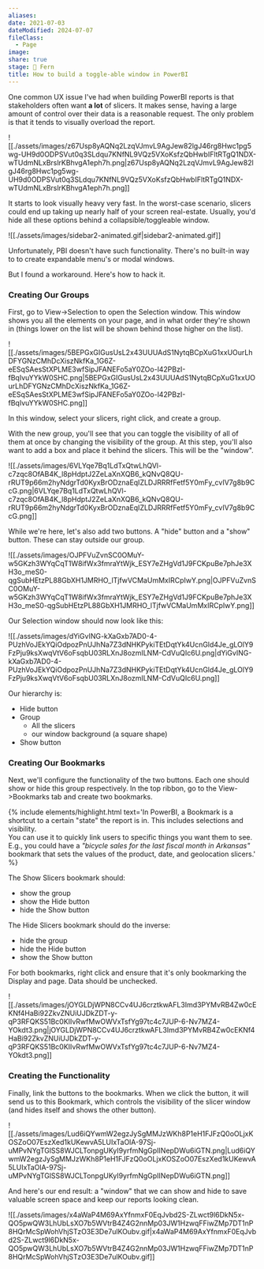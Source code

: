 ```yaml
---
aliases: 
date: 2021-07-03
dateModified: 2024-07-07
fileClass:
  - Page
image: 
share: true
stage: 🌿 Fern
title: How to build a toggle-able window in PowerBI
---
```


One common UX issue I've had when building PowerBI reports is that stakeholders often want **a lot** of slicers.
It makes sense, having a large amount of control over their data is a reasonable request. The only problem is that it tends to visually overload the report.

![[./assets/images/z67Usp8yAQNq2LzqVJmvL9AgJew82lgJ46rg8Hwc1pg5wg-UH9d0ODPSVut0q3SLdqu7KNfNL9VQz5VXoKsfzQbHwbIFltRTgQ1NDX-wTUdmNLxBrslrKBhvgA1eph7h.png|z67Usp8yAQNq2LzqVJmvL9AgJew82lgJ46rg8Hwc1pg5wg-UH9d0ODPSVut0q3SLdqu7KNfNL9VQz5VXoKsfzQbHwbIFltRTgQ1NDX-wTUdmNLxBrslrKBhvgA1eph7h.png]]

It starts to look visually heavy very fast. In the worst-case scenario, slicers could end up taking up nearly half of your screen real-estate.
Usually, you'd hide all these options behind a collapsible/toggleable window.

![[./assets/images/sidebar2-animated.gif|sidebar2-animated.gif]]

Unfortunately, PBI doesn't have such functionality. There's no built-in way to to create expandable menu's or modal windows.

But I found a workaround. Here's how to hack it.

### Creating Our Groups

First, go to View->Selection to open the Selection window. This window shows you all the elements on your page, and in what order they're shown in (things lower on the list will be shown behind those higher on the list).

![[./assets/images/5BEPGxGIGusUsL2x43UUUAdS1NytqBCpXuG1xxUOurLhDFYGNzCMhDcXiszNkfKa_1G6Z-eESqSAesStXPLME3wfSipJFANEFo5aY0ZOo-l42PBzI-fBqIvuYYkW0SHC.png|5BEPGxGIGusUsL2x43UUUAdS1NytqBCpXuG1xxUOurLhDFYGNzCMhDcXiszNkfKa_1G6Z-eESqSAesStXPLME3wfSipJFANEFo5aY0ZOo-l42PBzI-fBqIvuYYkW0SHC.png]]

In this window, select your slicers, right click, and create a group.

With the new group, you'll see that you can toggle the visibility of all of them at once by changing the visibility of the group.
At this step, you'll also want to add a box and place it behind the slicers. This will be the "window".

![[./assets/images/6VLYqe7Bq1LdTxQtwLhQVl-c7zqc8OfAB4K_l8pHdptJ2ZeLaXnXQB6_kQNvQ8QU-rRUT9p66m2hyNdgrTd0KyxBrODznaEqIZLDJRRRfFetf5Y0mFy_cvIV7g8b9CcG.png|6VLYqe7Bq1LdTxQtwLhQVl-c7zqc8OfAB4K_l8pHdptJ2ZeLaXnXQB6_kQNvQ8QU-rRUT9p66m2hyNdgrTd0KyxBrODznaEqIZLDJRRRfFetf5Y0mFy_cvIV7g8b9CcG.png]]

While we're here, let's also add two buttons. A "hide" button and a "show" button. These can stay outside our group.

![[./assets/images/OJPFVuZvnSC0OMuY-w5GKzh3WYqCqT1W8ifWx3fmraYtWjk_ESY7eZHgVd1J9FCKpuBe7phJe3XH3o_meS0-qgSubHEtzPL88GbXH1JMRHO_lTjfwVCMaUmMxIRCpIwY.png|OJPFVuZvnSC0OMuY-w5GKzh3WYqCqT1W8ifWx3fmraYtWjk_ESY7eZHgVd1J9FCKpuBe7phJe3XH3o_meS0-qgSubHEtzPL88GbXH1JMRHO_lTjfwVCMaUmMxIRCpIwY.png]]

Our Selection window should now look like this:

![[./assets/images/dYiGvING-kXaGxb7AD0-4-PUzhVoJEkYQiOdpozPnUJhNa7Z3dNHKPykiTEtDqtYk4UcnGld4Je_gLOlY9FzPju9ksXwqVtV6oFsqbU03RLXnJ8ozmILNM-CdVuQIc6U.png|dYiGvING-kXaGxb7AD0-4-PUzhVoJEkYQiOdpozPnUJhNa7Z3dNHKPykiTEtDqtYk4UcnGld4Je_gLOlY9FzPju9ksXwqVtV6oFsqbU03RLXnJ8ozmILNM-CdVuQIc6U.png]]

Our hierarchy is:
- Hide button
- Group
	- All the slicers
	- our window background (a square shape)
- Show button

### Creating Our Bookmarks

Next, we'll configure the functionality of the two buttons. Each one should show or hide this group respectively.
In the top ribbon, go to the View->Bookmarks tab and create two bookmarks.

{% include elements/highlight.html text='In PowerBI, a Bookmark is a shortcut to a certain "state" the report is in. 
This includes selections and visibility. <br>
You can use it to quickly link users to specific things you want them to see. E.g., you could have a <i>"bicycle sales for the last fiscal month in Arkansas"</i> bookmark that sets the values of the product, date, and geolocation slicers.' %}

The Show Slicers bookmark should:
  - show the group
  - show the Hide button
  - hide the Show button

The Hide Slicers bookmark should do the inverse:
  - hide the group
  - hide the Hide button
  - show the Show button

For both bookmarks, right click and ensure that it's only bookmarking the Display and page. Data should be unchecked.

![[./assets/images/jOYGLDjWPN8CCv4UJ6crztkwAFL3Imd3PYMvRB4Zw0cEKNf4HaBi92ZkvZNUiUJDkZDT-y-qP3RFQKS51Bc0KIIvRwfMwOWVxTsfYg97tc4c7JUP-6-Nv7MZ4-YOkdt3.png|jOYGLDjWPN8CCv4UJ6crztkwAFL3Imd3PYMvRB4Zw0cEKNf4HaBi92ZkvZNUiUJDkZDT-y-qP3RFQKS51Bc0KIIvRwfMwOWVxTsfYg97tc4c7JUP-6-Nv7MZ4-YOkdt3.png]]

### Creating the Functionality

Finally, link the buttons to the bookmarks. When we click the button, it will send us to this Bookmark, which controls the visibility of the slicer window (and hides itself and shows the other button).

![[./assets/images/Lud6iQYwmW2egzJySgMMJzWKh8P1eH1FJFzQ0oOLjxKOSZoO07EszXed1kUKewvA5LUIxTaOlA-97Sj-uMPvNYgTGlSS8WJCLTonpgUKyI9yrfmNgGpIINepDWu6iGTN.png|Lud6iQYwmW2egzJySgMMJzWKh8P1eH1FJFzQ0oOLjxKOSZoO07EszXed1kUKewvA5LUIxTaOlA-97Sj-uMPvNYgTGlSS8WJCLTonpgUKyI9yrfmNgGpIINepDWu6iGTN.png]]

And here's our end result: a "window" that we can show and hide to save valuable screen space and keep our reports looking clean.

![[./assets/images/x4aWaP4M69AxYfnmxF0EqJvbd2S-ZLwct9l6DkN5x-QO5pwQW3LhUbLsXO7b5WVtrB4Z4G2nnMp03JW1HzwqFFiwZMp7DT1nP8HQrMcSpWohVhjSTzO3E3De7ulKOubv.gif|x4aWaP4M69AxYfnmxF0EqJvbd2S-ZLwct9l6DkN5x-QO5pwQW3LhUbLsXO7b5WVtrB4Z4G2nnMp03JW1HzwqFFiwZMp7DT1nP8HQrMcSpWohVhjSTzO3E3De7ulKOubv.gif]]
